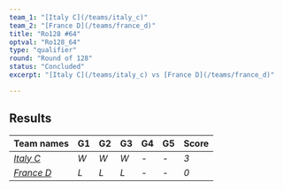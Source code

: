 ```yaml
---
team_1: "[Italy C](/teams/italy_c)"
team_2: "[France D](/teams/france_d)"
title: "Ro128 #64"
optval: "Ro128_64"
type: "qualifier"
round: "Round of 128"
status: "Concluded"
excerpt: "[Italy C](/teams/italy_c) vs [France D](/teams/france_d)"

---
```

## Results

| Team names | G1 | G2 | G3 | G4 | G5 | Score |
| -- | -- | -- | -- | -- | -- | -- |
| *[Italy C](/teams/italy_c)* | *W* | *W* | *W* | *-* | *-* | *3* |
| *[France D](/teams/france_d)* | *L* | *L* | *L* | *-* | *-* | *0* |
